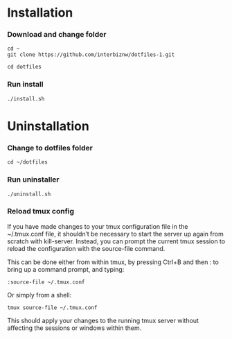 # Installation
### Download and change folder
```
cd ~
git clone https://github.com/interbiznw/dotfiles-1.git

cd dotfiles
```
### Run install
```
./install.sh
```

# Uninstallation

### Change to dotfiles folder
```
cd ~/dotfiles
```

### Run uninstaller
```
./uninstall.sh
```

### Reload tmux config

If you have made changes to your tmux configuration file in the ~/.tmux.conf file, it shouldn’t be necessary to start the server up again from scratch with kill-server. Instead, you can prompt the current tmux session to reload the configuration with the source-file command.

This can be done either from within tmux, by pressing Ctrl+B and then : to bring up a command prompt, and typing:

```:source-file ~/.tmux.conf```

Or simply from a shell:

```tmux source-file ~/.tmux.conf```

This should apply your changes to the running tmux server without affecting the sessions or windows within them.
